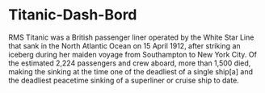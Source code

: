 # Titanic-Dash-Bord
RMS Titanic was a British passenger liner operated by the White Star Line that sank in the North Atlantic Ocean on 15 April 1912, after striking an iceberg during her maiden voyage from Southampton to New York City. Of the estimated 2,224 passengers and crew aboard, more than 1,500 died, making the sinking at the time one of the deadliest of a single ship[a] and the deadliest peacetime sinking of a superliner or cruise ship to date.
